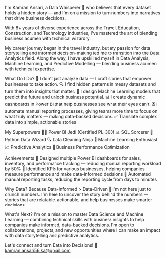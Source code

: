 I'm Kamran Ansari, a Data Whisperer 🧠 who believes that every dataset holds a hidden story — and I'm on a mission to turn numbers into narratives that drive business decisions.

With 8+ years of diverse experience across the Travel, Education, Construction, and Technology industries, I've mastered the art of blending business acumen with technical wizardry. 

My career journey began in the travel industry, but my passion for data storytelling and informed decision-making led me to transition into the Data Analytics field. Along the way, I have upskilled myself in Data Analysis, Machine Learning, and Predictive Modelling — blending business acumen with technical expertise.

What Do I Do?
💪 I don't just analyze data — I craft stories that empower businesses to take action.
🔍 I find hidden patterns in messy datasets and turn them into insights that matter.
🤖 I design Machine Learning models that predict the future and unlock business potential.
📊 I create dynamic dashboards in Power BI that help businesses see what their eyes can't.
⏳ I automate manual reporting processes, giving teams more time to focus on what truly matters — making data-backed decisions.
✅ Translate complex data into simple, actionable stories

My Superpowers
🧙‍♂️ Power BI Jedi (Certified PL-300)
📊 SQL Sorcerer
🐍 Python Data Wizard
🔍 Data Cleaning Ninja
🧠 Machine Learning Enthusiast
📈 Predictive Analytics
💪 Business Performance Optimization

Achievements
🏅 Designed multiple Power BI dashboards for sales, inventory, and performance tracking — reducing manual reporting workload by 50%
🏅 Identified KPIs for various businesses, helping companies measure performance and make data-informed decisions
🏅 Automated manual reporting tasks, reducing the reporting cycle from days to minutes

Why Data?
Because Data-Informed > Data-Driven 🚀
I'm not here just to crunch numbers. I'm here to uncover the story behind the numbers — stories that are relatable, actionable, and help businesses make smarter decisions.

What's Next?
I'm on a mission to master Data Science and Machine Learning — combining technical skills with business insights to help companies make informed, data-backed decisions.
I'm open to collaborations, projects, and new opportunities where I can make an impact with data storytelling and predictive analytics.

Let's connect and turn Data into Decisions!
📧 kamran.ansari56.ka@gmail.com

